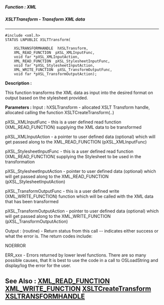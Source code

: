 ##### Function : XML
##### XSLTTransform - Transform XML data
---
```
#include <xml.h>
STATUS LNPUBLIC XSLTTransform(

	XSLTRANSFORMHANDLE  hXSLTransform,
	XML_READ_FUNCTION  pXSL_XMLInputFunc,
	void far *pXSL_XMLInputAction,
	XML_READ_FUNCTION  pXSL_StylesheetInputFunc,
	void far *pXSL_StylesheetInputAction,
	XML_WRITE_FUNCTION  pXSL_TransformOutputFunc,
	void far *pXSL_TransformOutputAction);
```
**Description :**

This function transforms the XML data as input into the desired format on 
output based on the stylesheet provided.

**Parameters :**
Input :
hXSLTransform  -  allocated XSLT Transform  handle, allocated calling the function XSLTCreateTransform(..)


pXSL_XMLInputFunc  -  this is a user defined read function (XML_READ_FUNCTION) supplying the XML data to be transformed

pXSL_XMLInputAction  -  a pointer to user defined data (optional) which will get passed along to the XML_READ_FUNCTION (pXSL_XMLInputFunc)

pXSL_StylesheetInputFunc  -  this is a user defined read function (XML_READ_FUNCTION( supplying the Stylesheet to be used in the transformation

pXSL_StylesheetInputAction  -   pointer to user defined data (optional) which will get passed along to the XML_READ_FUNCTION (pXSL_StylesheetInputAction)

pXSL_TransformOutputFunc  -  this is a user defined write (XML_WRITE_FUNCTION) function which will be called with the XML data that has been transformed 

pXSL_TransformOutputAction  -  pointer to user defined data (optional) which will get passed along to the XML_WRITE_FUNCTION (pXSL_TransformOutputAction)

Output :
(routine)  -  Return status from this call -- indicates either success or what the error is. The return codes include:

NOERROR 

ERR_xxx - Errors returned by lower level functions.  There are so many possible causes, that It is best to use the code in a call to OSLoadString and display/log the error for the user.



**See Also :**
[XML_READ_FUNCTION](/domino-c-api-docs/reference/Data/XML_READ_FUNCTION)
[XML_WRITE_FUNCTION](/domino-c-api-docs/reference/Data/XML_WRITE_FUNCTION)
[XSLTCreateTransform](/domino-c-api-docs/reference/Func/XSLTCreateTransform)
[XSLTRANSFORMHANDLE](/domino-c-api-docs/reference/Data/XSLTRANSFORMHANDLE)
---
